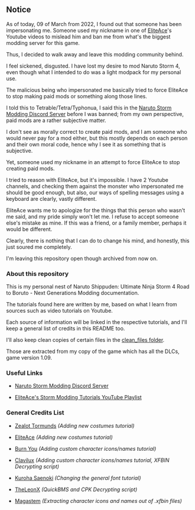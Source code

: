 ## Notice

As of today, 09 of March from 2022, I found out that someone has been impersonating me. Someone used my nickname in one of [EliteAce](https://www.youtube.com/c/EliteAce/videos)'s Youtube videos to mislead him and ban me from what's the biggest modding server for this game.

Thus, I decided to walk away and leave this modding community behind.

I feel sickened, disgusted. I have lost my desire to mod Naruto Storm 4, even though what I intended to do was a light modpack for my personal use.

The malicious being who impersonated me basically tried to force EliteAce to stop making paid mods or something along those lines.

I told this to Tetrable/Tetra/Typhonua, I said this in the [Naruto Storm Modding Discord Server](https://discord.com/invite/brN9cZxAqm) before I was banned; from my own perspective, paid mods are a rather subjective matter.

I don't see as morally correct to create paid mods, and I am someone who would never pay for a mod either, but this mostly depends on each person and their own moral code, hence why I see it as something that is subjective.

Yet, someone used my nickname in an attempt to force EliteAce to stop creating paid mods.

I tried to reason with EliteAce, but it's impossible. I have 2 Youtube channels, and checking them against the monster who impersonated me should be good enough, but also, our ways of spelling messages using a keyboard are clearly, vastly different.

EliteAce wants me to apologize for the things that this person who wasn't me said, and my pride simply won't let me. I refuse to accept someone else's mistake as mine. If this was a friend, or a family member, perhaps it would be different.

Clearly, there is nothing that I can do to change his mind, and honestly, this just soured me completely.

I'm leaving this repository open though archived from now on.

### About this repository

This is my personal nest of Naruto Shippuden: Ultimate Ninja Storm 4 Road to Boruto - Next Generations Modding documentation.

The tutorials found here are written by me, based on what I learn from sources such as video tutorials on Youtube.

Each source of information will be linked in the respective tutorials, and I'll keep a general list of credits in this README too.

I'll also keep clean copies of certain files in the [clean_files folder](clean_files).

Those are extracted from my copy of the game which has all the DLCs, game version 1.09.

### Useful Links

* [Naruto Storm Modding Discord Server](https://discord.com/invite/brN9cZxAqm)

* [EliteAce's Storm Modding Tutorials YouTube Playlist](https://www.youtube.com/playlist?list=PLnHvlbyqEo_nRtFGkyWY_YaitmvQAgDtW)

### General Credits List

* [Zealot Tormunds](https://github.com/zealottormunds) *(Adding new costumes tutorial)*

* [EliteAce](https://www.youtube.com/c/EliteAce/videos) *(Adding new costumes tutorial)*

* [Burn You](https://www.youtube.com/watch?v=tlRMvPyfftU) *(Adding custom character icons/names tutorial)*

* [Clavilux](https://www.youtube.com/c/UC6ThnFNtIOaWldCwiqNRB0Q/videos) *(Adding custom character icons/names tutorial, XFBIN Decrypting script)*

* [Kuroha Saenoki](https://www.youtube.com/user/ItachiTheDarkenedOne/videos) *(Changing the general font tutorial)*

* [TheLeonX](https://www.youtube.com/channel/UC5ZOU3R2eWCSGGiAw9pCU6A/videos) *(QuickBMS and CPK Decrypting script)*

* [Magastem](https://www.youtube.com/c/TheWalkingAmongTheDead/videos) *(Extracting character icons and names out of .xfbin files)*